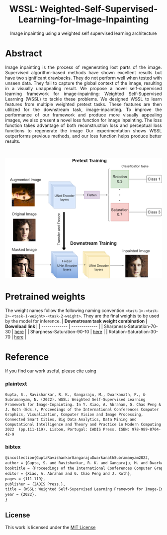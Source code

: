 <!-- # WSSL-Weighted-Self-Supervised-Learning-for-Image-Inpainting -->
<br />
<p align="center">

  <h1 align="center">WSSL: Weighted-Self-Supervised-Learning-for-Image-Inpainting</h1>
  
  <p align="center">
    Image inpainting using a weighted self supervised learning architecture
    <br />
  </p>
</p>

# Abstract
<p align="justify">
    Image inpainting is the process of regenerating lost parts of the image. Supervised algorithm-based methods have shown excellent results but have two significant drawbacks. They do not perform well when tested with unseen data. They fail to capture the global context of the image, resulting in a visually unappealing result. We propose a novel self-supervised learning framework for image-inpainting: Weighted Self-Supervised Learning (WSSL) to tackle these problems. We designed WSSL to learn features from multiple weighted pretext tasks. These features are then utilized for the downstream task, image-inpainting. To improve the performance of our framework and produce more visually appealing images, we also present a novel loss function for image inpainting. The loss function takes advantage of both reconstruction loss and perceptual loss functions to regenerate the image Our experimentation shows WSSL outperforms previous methods, and our loss function helps produce better results.
    <br />
</p>

<br>
<p align="center">
    <img src="./assets/WSLarch.drawio.png" alt="WSSL architecture"> 
</p>

# Pretrained weights
The weight names follow the following naming convention
```<task-1>-<task-2>-<task-1-weight>-<task-2-weight>```. They are the final weights to be used by the model for inference.
| <b> Downstream task weight combination </b>    | <b> Download link </b>                               |
| -------------                           | -------------                                     |
| Sharpness-Saturation-70-30              | [here](https://drive.google.com/file/d/1CP4vJekB3ryEupq_E7qf41dswengMYhb/view?usp=share_link)             |
| Sharpness-Saturation-90-10             | [here](https://drive.google.com/file/d/1zOk16iztj57y62cU5McKDj9NwrsL14UE/view?usp=share_link)           |
| Rotation-Saturation-30-70                | [here](https://drive.google.com/file/d/1V2HI9nMdq3ZGnM7vqoYSL4vp4rkvZPHQ/view?usp=share_link)         |

# Reference
If you find our work useful, please cite using
### plaintext
```
Gupta, S., Ravishankar, R. K., Gangaraju, M., Dwarkanath, P., & Subramanyam, N. (2022). WSSL: Weighted Self-Supervised Learning Framework for Image-Inpainting. In Y. Xiao, A. Abraham, G. Chao Peng & J. Roth (Eds.), Proceedings of the International Conferences Computer Graphics, Visualization, Computer Vision and Image Processing, Connected Smart Cities, Big Data Analytics, Data Mining and Computational Intelligence and Theory and Practice in Modern Computing 2022  (pp.111-119). Lisbon, Portugal: IADIS Press. ISBN: 978-989-8704-42-9
```
### bibtex
```latex
@incollection{GuptaRavishankarGangarajuDwarkanathSubramanyam2022,
author = {Gupta, S. and Ravishankar, R. K. and Gangaraju, M. and Dwarkanath, P. and Subramanyam, N.},
booktitle = {Proceedings of the International Conferences Computer Graphics, Visualization, Computer Vision and Image Processing, Connected Smart Cities, Big Data Analytics, Data Mining and Computational Intelligence and Theory and Practice in Modern Computing 2022 .},
editor = {Xiao, A. Abraham and G. Chao Peng and J. Roth},
pages = {111-119},
publisher = {IADIS Press.},
title = {WSSL: Weighted Self-Supervised Learning Framework for Image-Inpainting},
year = {2022},
}
```

## License
This work is licensed under the [MIT License](./LICENSE)
